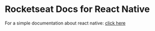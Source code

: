 # Rocketseat Docs for React Native

For a simple documentation about react native: [click here](https://react-native.rocketseat.dev/)
